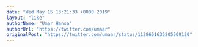 ```yaml
---
date: "Wed May 15 13:21:33 +0000 2019"
layout: "like"
authorName: "Umar Hansa"
authorUrl: "https://twitter.com/umaar"
originalPost: "https://twitter.com/umaar/status/1128651635205509120"
---
```


